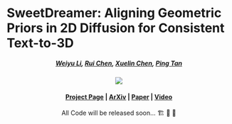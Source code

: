 # SweetDreamer: Aligning Geometric Priors in 2D Diffusion for Consistent Text-to-3D

#####  <p align="center"> [Weiyu Li](https://wyysf-98.github.io/), [Rui Chen](https://aruichen.github.io/), [Xuelin Chen](https://xuelin-chen.github.io/), [Ping Tan](https://ece.hkust.edu.hk/pingtan)</p>

<p align="center">
  <img src="https://sweetdreamer3d.github.io/assets/images/overview_pipelines.png"/>
</p>

#### <p align="center">[Project Page](https://sweetdreamer3d.github.io/) | [ArXiv]() | [Paper]() | [Video]()</p>

<p align="center"> All Code will be released soon... 🏗️ 🚧 🔨</p>
